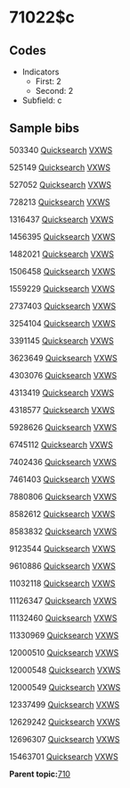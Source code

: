 # 71022$c

## Codes

-   Indicators
    -   First: 2
    -   Second: 2
-   Subfield: c

## Sample bibs

503340 [Quicksearch](https://search.library.yale.edu/catalog/503340) [VXWS](http://prodorbis.library.yale.edu:7014/vxws/GetHoldingsService?bibId=503340)

525149 [Quicksearch](https://search.library.yale.edu/catalog/525149) [VXWS](http://prodorbis.library.yale.edu:7014/vxws/GetHoldingsService?bibId=525149)

527052 [Quicksearch](https://search.library.yale.edu/catalog/527052) [VXWS](http://prodorbis.library.yale.edu:7014/vxws/GetHoldingsService?bibId=527052)

728213 [Quicksearch](https://search.library.yale.edu/catalog/728213) [VXWS](http://prodorbis.library.yale.edu:7014/vxws/GetHoldingsService?bibId=728213)

1316437 [Quicksearch](https://search.library.yale.edu/catalog/1316437) [VXWS](http://prodorbis.library.yale.edu:7014/vxws/GetHoldingsService?bibId=1316437)

1456395 [Quicksearch](https://search.library.yale.edu/catalog/1456395) [VXWS](http://prodorbis.library.yale.edu:7014/vxws/GetHoldingsService?bibId=1456395)

1482021 [Quicksearch](https://search.library.yale.edu/catalog/1482021) [VXWS](http://prodorbis.library.yale.edu:7014/vxws/GetHoldingsService?bibId=1482021)

1506458 [Quicksearch](https://search.library.yale.edu/catalog/1506458) [VXWS](http://prodorbis.library.yale.edu:7014/vxws/GetHoldingsService?bibId=1506458)

1559229 [Quicksearch](https://search.library.yale.edu/catalog/1559229) [VXWS](http://prodorbis.library.yale.edu:7014/vxws/GetHoldingsService?bibId=1559229)

2737403 [Quicksearch](https://search.library.yale.edu/catalog/2737403) [VXWS](http://prodorbis.library.yale.edu:7014/vxws/GetHoldingsService?bibId=2737403)

3254104 [Quicksearch](https://search.library.yale.edu/catalog/3254104) [VXWS](http://prodorbis.library.yale.edu:7014/vxws/GetHoldingsService?bibId=3254104)

3391145 [Quicksearch](https://search.library.yale.edu/catalog/3391145) [VXWS](http://prodorbis.library.yale.edu:7014/vxws/GetHoldingsService?bibId=3391145)

3623649 [Quicksearch](https://search.library.yale.edu/catalog/3623649) [VXWS](http://prodorbis.library.yale.edu:7014/vxws/GetHoldingsService?bibId=3623649)

4303076 [Quicksearch](https://search.library.yale.edu/catalog/4303076) [VXWS](http://prodorbis.library.yale.edu:7014/vxws/GetHoldingsService?bibId=4303076)

4313419 [Quicksearch](https://search.library.yale.edu/catalog/4313419) [VXWS](http://prodorbis.library.yale.edu:7014/vxws/GetHoldingsService?bibId=4313419)

4318577 [Quicksearch](https://search.library.yale.edu/catalog/4318577) [VXWS](http://prodorbis.library.yale.edu:7014/vxws/GetHoldingsService?bibId=4318577)

5928626 [Quicksearch](https://search.library.yale.edu/catalog/5928626) [VXWS](http://prodorbis.library.yale.edu:7014/vxws/GetHoldingsService?bibId=5928626)

6745112 [Quicksearch](https://search.library.yale.edu/catalog/6745112) [VXWS](http://prodorbis.library.yale.edu:7014/vxws/GetHoldingsService?bibId=6745112)

7402436 [Quicksearch](https://search.library.yale.edu/catalog/7402436) [VXWS](http://prodorbis.library.yale.edu:7014/vxws/GetHoldingsService?bibId=7402436)

7461403 [Quicksearch](https://search.library.yale.edu/catalog/7461403) [VXWS](http://prodorbis.library.yale.edu:7014/vxws/GetHoldingsService?bibId=7461403)

7880806 [Quicksearch](https://search.library.yale.edu/catalog/7880806) [VXWS](http://prodorbis.library.yale.edu:7014/vxws/GetHoldingsService?bibId=7880806)

8582612 [Quicksearch](https://search.library.yale.edu/catalog/8582612) [VXWS](http://prodorbis.library.yale.edu:7014/vxws/GetHoldingsService?bibId=8582612)

8583832 [Quicksearch](https://search.library.yale.edu/catalog/8583832) [VXWS](http://prodorbis.library.yale.edu:7014/vxws/GetHoldingsService?bibId=8583832)

9123544 [Quicksearch](https://search.library.yale.edu/catalog/9123544) [VXWS](http://prodorbis.library.yale.edu:7014/vxws/GetHoldingsService?bibId=9123544)

9610886 [Quicksearch](https://search.library.yale.edu/catalog/9610886) [VXWS](http://prodorbis.library.yale.edu:7014/vxws/GetHoldingsService?bibId=9610886)

11032118 [Quicksearch](https://search.library.yale.edu/catalog/11032118) [VXWS](http://prodorbis.library.yale.edu:7014/vxws/GetHoldingsService?bibId=11032118)

11126347 [Quicksearch](https://search.library.yale.edu/catalog/11126347) [VXWS](http://prodorbis.library.yale.edu:7014/vxws/GetHoldingsService?bibId=11126347)

11132460 [Quicksearch](https://search.library.yale.edu/catalog/11132460) [VXWS](http://prodorbis.library.yale.edu:7014/vxws/GetHoldingsService?bibId=11132460)

11330969 [Quicksearch](https://search.library.yale.edu/catalog/11330969) [VXWS](http://prodorbis.library.yale.edu:7014/vxws/GetHoldingsService?bibId=11330969)

12000510 [Quicksearch](https://search.library.yale.edu/catalog/12000510) [VXWS](http://prodorbis.library.yale.edu:7014/vxws/GetHoldingsService?bibId=12000510)

12000548 [Quicksearch](https://search.library.yale.edu/catalog/12000548) [VXWS](http://prodorbis.library.yale.edu:7014/vxws/GetHoldingsService?bibId=12000548)

12000549 [Quicksearch](https://search.library.yale.edu/catalog/12000549) [VXWS](http://prodorbis.library.yale.edu:7014/vxws/GetHoldingsService?bibId=12000549)

12337499 [Quicksearch](https://search.library.yale.edu/catalog/12337499) [VXWS](http://prodorbis.library.yale.edu:7014/vxws/GetHoldingsService?bibId=12337499)

12629242 [Quicksearch](https://search.library.yale.edu/catalog/12629242) [VXWS](http://prodorbis.library.yale.edu:7014/vxws/GetHoldingsService?bibId=12629242)

12696307 [Quicksearch](https://search.library.yale.edu/catalog/12696307) [VXWS](http://prodorbis.library.yale.edu:7014/vxws/GetHoldingsService?bibId=12696307)

15463701 [Quicksearch](https://search.library.yale.edu/catalog/15463701) [VXWS](http://prodorbis.library.yale.edu:7014/vxws/GetHoldingsService?bibId=15463701)

**Parent topic:**[710](../../tags/710/710.md)

